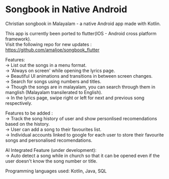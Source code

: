 # Songbook in Native Android
Christian songbook in Malayalam - a native Android app made with Kotlin.  

This app is currently been ported to flutter(IOS - Android cross platform framework).  
Visit the following repo for new updates :  
https://github.com/amaljoe/songbook_flutter  

Features:  
-> List out the songs in a menu format.  
-> 'Always on screen' while opening the lyrics page.  
-> Beautiful UI animations and transitions in between screen changes.  
-> Search for songs using numbers and titles.  
-> Though the songs are in malayalam, you can search through them in manglish (Malayalam transilerated to English).  
-> In the lyrics page, swipe right or left for next and previous song respectively.  

Features to be added :  
-> Track the song history of user and show personlised recomendations based on the history.  
-> User can add a song to their favourites list.  
-> Individual accounts linked to google for each user to store their favourite songs and personalised recomendations.  

AI Integrated Feature (under development):  
-> Auto detect a song while in church so that it can be opened even if the user doesn't know the song number or title.  

Programming languages used:
Kotlin, Java, SQL
